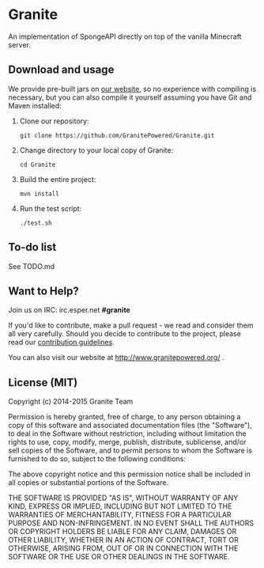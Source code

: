 Granite
======

An implementation of SpongeAPI directly on top of the vanilla Minecraft server.

Download and usage
------
We provide pre-built jars on [our website](http://www.granitepowered.org/), so no experience with compiling is necessary,
but you can also compile it yourself assuming you have Git and Maven installed:

1. Clone our repository:

   `git clone https://github.com/GranitePowered/Granite.git`

2. Change directory to your local copy of Granite:

   `cd Granite`

3. Build the entire project:

   `mvn install`

4. Run the test script:

   `./test.sh`

To-do list
-----
See TODO.md

Want to Help?
------
Join us on IRC: irc.esper.net **#granite**

If you'd like to contribute, make a pull request - we read and consider them all very carefully.
Should you decide to contribute to the project, please read our [contribution guidelines](https://github.com/GraniteTeam/Granite/blob/master/CONTRIBUTING.md).

You can also visit our website at http://www.granitepowered.org/ .

License (MIT)
-------
Copyright (c) 2014-2015 Granite Team

Permission is hereby granted, free of charge, to any person obtaining a copy
of this software and associated documentation files (the "Software"), to deal
in the Software without restriction, including without limitation the rights
to use, copy, modify, merge, publish, distribute, sublicense, and/or sell
copies of the Software, and to permit persons to whom the Software is
furnished to do so, subject to the following conditions:

The above copyright notice and this permission notice shall be included in
all copies or substantial portions of the Software.

THE SOFTWARE IS PROVIDED "AS IS", WITHOUT WARRANTY OF ANY KIND, EXPRESS OR
IMPLIED, INCLUDING BUT NOT LIMITED TO THE WARRANTIES OF MERCHANTABILITY,
FITNESS FOR A PARTICULAR PURPOSE AND NON-INFRINGEMENT. IN NO EVENT SHALL THE
AUTHORS OR COPYRIGHT HOLDERS BE LIABLE FOR ANY CLAIM, DAMAGES OR OTHER
LIABILITY, WHETHER IN AN ACTION OF CONTRACT, TORT OR OTHERWISE, ARISING FROM,
OUT OF OR IN CONNECTION WITH THE SOFTWARE OR THE USE OR OTHER DEALINGS IN
THE SOFTWARE.
